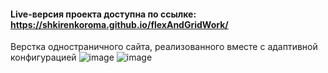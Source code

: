 #### Live-версия проекта доступна по ссылке: https://shkirenkoroma.github.io/flexAndGridWork/

Верстка одностраничного сайта, реализованного вместе с адаптивной конфигурацией
![image](https://user-images.githubusercontent.com/61347452/228739607-54f14abc-ce16-4e41-8ef3-84c4d6a59595.png)
![image](https://user-images.githubusercontent.com/61347452/228739730-18f5317c-b1eb-4aba-933f-e1082401fd8b.png)

